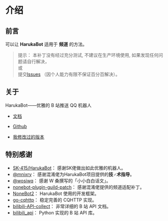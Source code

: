 # 介绍

## 前言

可以让 **HarukaBot** 适用于 **频道** 的方法。

> 提示： 本补丁没有经过充分测试, 不建议在生产环境使用, 如果发现任何问题请自行解决，  
> 或  
> 提交[Issues](https://github.com/17TheWord/HarukaBot_Guild_Patch/issues/new) （因个人能力有限不保证百分百解决）。

## 关于

HarukaBot——优雅的 B 站推送 QQ 机器人

- [文档](https://haruka-bot.sk415.icu)


- [Github](https://github.com/SK-415/HarukaBot)


- [我修改过的版本](https://github.com/17TheWord/HarukaBot)

## 特别感谢

- [SK-415/HarukaBot](https://github.com/SK-415/HarukaBot)： 感谢SK佬做出如此优雅的机器人。
- [@mnixry](https://github.com/mnixry)： 感谢混淆佬为HarukaBot项目提供的**技♂术指导**。
- [@wosiwq](https://github.com/wosiwq)： 感谢 W 桑撰写的「小小白白话文」。
- [nonebot-plugin-guild-patch](https://github.com/mnixry/nonebot-plugin-guild-patch)： 感谢混淆佬提供的频道适配补丁。
- [NoneBot2](https://github.com/nonebot/nonebot2)： HarukaBot 使用的开发框架。
- [go-cqhttp](https://github.com/Mrs4s/go-cqhttp)： 稳定完善的 CQHTTP 实现。
- [bilibili-API-collect](https://github.com/SocialSisterYi/bilibili-API-collect)： 非常详细的 B 站 API 文档。
- [bilibili_api](https://github.com/Passkou/bilibili_api)： Python 实现的 B 站 API 库。
